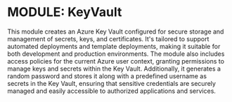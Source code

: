 # MODULE: KeyVault

This module creates an Azure Key Vault configured for secure storage and management of secrets, keys, and certificates. It's tailored to support automated deployments and template deployments, making it suitable for both development and production environments. The module also includes access policies for the current Azure user context, granting permissions to manage keys and secrets within the Key Vault. Additionally, it generates a random password and stores it along with a predefined username as secrets in the Key Vault, ensuring that sensitive credentials are securely managed and easily accessible to authorized applications and services.